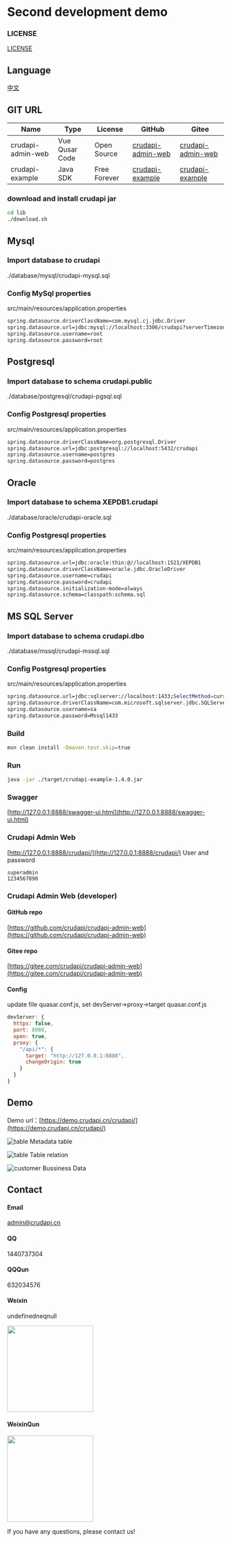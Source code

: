# Second development demo

### LICENSE
[LICENSE](./LICENSE)

## Language
[中文](README_CN.md)

## GIT URL
Name | Type | License | GitHub| Gitee
--- | --- | --- | --- | ---
crudapi-admin-web | Vue Qusar Code | Open Source | [crudapi-admin-web](https://github.com/crudapi/crudapi-admin-web) | [crudapi-admin-web](https://gitee.com/crudapi/crudapi-admin-web)
crudapi-example| Java SDK | Free Forever | [crudapi-example](https://github.com/crudapi/crudapi-example) | [crudapi-example](https://gitee.com/crudapi/crudapi-example)


### download and install crudapi jar
```bash
cd lib
./download.sh
```

## Mysql

### Import database to crudapi
./database/mysql/crudapi-mysql.sql

### Config MySql properties
src/main/resources/application.properties
```bash
spring.datasource.driverClassName=com.mysql.cj.jdbc.Driver
spring.datasource.url=jdbc:mysql://localhost:3306/crudapi?serverTimezone=Asia/Shanghai&useUnicode=true&characterEncoding=utf8&useSSL=false&allowPublicKeyRetrieval=true
spring.datasource.username=root
spring.datasource.password=root
```

## Postgresql
### Import database to schema crudapi.public

./database/postgresql/crudapi-pgsql.sql

### Config Postgresql properties
src/main/resources/application.properties
```bash
spring.datasource.driverClassName=org.postgresql.Driver
spring.datasource.url=jdbc:postgresql://localhost:5432/crudapi
spring.datasource.username=postgres
spring.datasource.password=postgres
```

## Oracle
### Import database to schema XEPDB1.crudapi

./database/oracle/crudapi-oracle.sql

### Config Postgresql properties
src/main/resources/application.properties
```bash
spring.datasource.url=jdbc:oracle:thin:@//localhost:1521/XEPDB1
spring.datasource.driverClassName=oracle.jdbc.OracleDriver
spring.datasource.username=crudapi
spring.datasource.password=crudapi
spring.datasource.initialization-mode=always
spring.datasource.schema=classpath:schema.sql
```

## MS SQL Server
### Import database to schema crudapi.dbo

./database/mssql/crudapi-mssql.sql

### Config Postgresql properties
src/main/resources/application.properties
```bash
spring.datasource.url=jdbc:sqlserver://localhost:1433;SelectMethod=cursor;DatabaseName=crudapi
spring.datasource.driverClassName=com.microsoft.sqlserver.jdbc.SQLServerDriver
spring.datasource.username=sa
spring.datasource.password=Mssql1433
```

### Build
```bash
mvn clean install -Dmaven.test.skip=true
```

### Run
```bash
java -jar ./target/crudapi-example-1.4.0.jar
```

### Swagger
[http://127.0.0.1:8888/swagger-ui.html](http://127.0.0.1:8888/swagger-ui.html)

### Crudapi Admin Web
[http://127.0.0.1:8888/crudapi/](http://127.0.0.1:8888/crudapi/)
User and password
```
superadmin
1234567890
```

### Crudapi Admin Web (developer)
#### GitHub repo
[https://github.com/crudapi/crudapi-admin-web](https://github.com/crudapi/crudapi-admin-web)

#### Gitee repo
[https://gitee.com/crudapi/crudapi-admin-web](https://gitee.com/crudapi/crudapi-admin-web)

#### Config
update file quasar.conf.js, set devServer->proxy->target
quasar.conf.js
```javascript
devServer: {
  https: false,
  port: 8080,
  open: true,
  proxy: {
    "/api/*": {
      target: "http://127.0.0.1:8888",
      changeOrigin: true
    }
  }
}
```

## Demo
Demo url：[https://demo.crudapi.cn/crudapi/](https://demo.crudapi.cn/crudapi/)

![table](./img/table.png)
Metadata table

![table](./img/relation.png)
Table relation

![customer](./img/customer.png)
Bussiness Data

## Contact
#### Email
admin@crudapi.cn

#### QQ
1440737304

#### QQQun
632034576

#### Weixin
undefinedneqnull

<div align="left">
  <img width = "200" src="./img/crudapiweixin.jpeg">
</div>

#### WeixinQun
<div align="left">
  <img width = "200" src="./img/weixinqun.png">
</div>

If you have any questions, please contact us!


